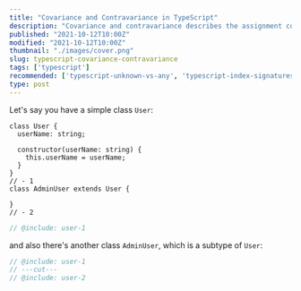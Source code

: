 ```yaml
---
title: "Covariance and Contravariance in TypeScript"
description: "Covariance and contravariance describes the assignment compatiblity between types in TypeScript."
published: "2021-10-12T10:00Z"
modified: "2021-10-12T10:00Z"
thumbnail: "./images/cover.png"
slug: typescript-covariance-contravariance
tags: ['typescript']
recommended: ['typescript-unknown-vs-any', 'typescript-index-signatures']
type: post
---
```


Let's say you have a simple class `User`:

```twoslash include user
class User {
  userName: string;

  constructor(userName: string) { 
    this.userName = userName;
  }
}
// - 1
class AdminUser extends User {

}
// - 2
```

```ts twoslash
// @include: user-1
```

and also there's another class `AdminUser`, which is a subtype of `User`:

```ts twoslash
// @include: user-1
// ---cut---
// @include: user-2
```